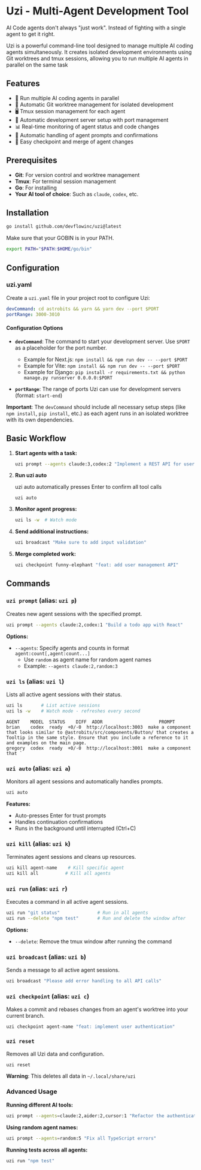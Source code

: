 # Uzi - Multi-Agent Development Tool

AI Code agents don't always "just work". Instead of fighting with a single agent to get it right.

Uzi is a powerful command-line tool designed to manage multiple AI coding agents simultaneously. It creates isolated development environments using Git worktrees and tmux sessions, allowing you to run multiple AI agents in parallel on the same task

## Features

- 🤖 Run multiple AI coding agents in parallel
- 🌳 Automatic Git worktree management for isolated development
- 🖥️ Tmux session management for each agent
- 🚀 Automatic development server setup with port management
- 📊 Real-time monitoring of agent status and code changes
- 🔄 Automatic handling of agent prompts and confirmations
- 🎯 Easy checkpoint and merge of agent changes

## Prerequisites

- **Git**: For version control and worktree management
- **Tmux**: For terminal session management
- **Go**: For installing
- **Your AI tool of choice**: Such as `claude`, `codex`, etc.

## Installation

```bash
go install github.com/devflowinc/uzi@latest
```

Make sure that your GOBIN is in your PATH.

```sh
export PATH="$PATH:$HOME/go/bin"
```

## Configuration

### uzi.yaml

Create a `uzi.yaml` file in your project root to configure Uzi:

```yaml
devCommand: cd astrobits && yarn && yarn dev --port $PORT
portRange: 3000-3010
```

#### Configuration Options

- **`devCommand`**: The command to start your development server. Use `$PORT` as a placeholder for the port number.
  - Example for Next.js: `npm install && npm run dev -- --port $PORT`
  - Example for Vite: `npm install && npm run dev -- --port $PORT`
  - Example for Django: `pip install -r requirements.txt && python manage.py runserver 0.0.0.0:$PORT`
  
- **`portRange`**: The range of ports Uzi can use for development servers (format: `start-end`)

**Important**: The `devCommand` should include all necessary setup steps (like `npm install`, `pip install`, etc.) as each agent runs in an isolated worktree with its own dependencies.

## Basic Workflow

1. **Start agents with a task:**
   ```bash
   uzi prompt --agents claude:3,codex:2 "Implement a REST API for user management with authentication"
   ```

2. **Run uzi auto**

    uzi auto automatically presses Enter to confirm all tool calls

    ```
    uzi auto
    ```

3. **Monitor agent progress:**
   ```bash
   uzi ls -w  # Watch mode
   ```

4. **Send additional instructions:**
   ```bash
   uzi broadcast "Make sure to add input validation"
   ```

5. **Merge completed work:**
   ```bash
   uzi checkpoint funny-elephant "feat: add user management API"
   ```

## Commands

### `uzi prompt` (alias: `uzi p`)

Creates new agent sessions with the specified prompt.

```bash
uzi prompt --agents claude:2,codex:1 "Build a todo app with React"
```

**Options:**
- `--agents`: Specify agents and counts in format `agent:count[,agent:count...]`
  - Use `random` as agent name for random agent names
  - Example: `--agents claude:2,random:3`

### `uzi ls` (alias: `uzi l`)

Lists all active agent sessions with their status.

```bash
uzi ls       # List active sessions
uzi ls -w    # Watch mode - refreshes every second
```

```
AGENT    MODEL  STATUS    DIFF  ADDR                     PROMPT
brian    codex  ready  +0/-0  http://localhost:3003  make a component that looks similar to @astrobits/src/components/Button/ that creates a Tooltip in the same style. Ensure that you include a reference to it and examples on the main page.
gregory  codex  ready  +0/-0  http://localhost:3001  make a component that `
```

### `uzi auto` (alias: `uzi a`)

Monitors all agent sessions and automatically handles prompts.

```bash
uzi auto
```

**Features:**
- Auto-presses Enter for trust prompts
- Handles continuation confirmations
- Runs in the background until interrupted (Ctrl+C)

### `uzi kill` (alias: `uzi k`)

Terminates agent sessions and cleans up resources.

```bash
uzi kill agent-name    # Kill specific agent
uzi kill all          # Kill all agents
```

### `uzi run` (alias: `uzi r`)

Executes a command in all active agent sessions.

```bash
uzi run "git status"              # Run in all agents
uzi run --delete "npm test"       # Run and delete the window after
```

**Options:**
- `--delete`: Remove the tmux window after running the command

### `uzi broadcast` (alias: `uzi b`)

Sends a message to all active agent sessions.

```bash
uzi broadcast "Please add error handling to all API calls"
```

### `uzi checkpoint` (alias: `uzi c`)

Makes a commit and rebases changes from an agent's worktree into your current branch.

```bash
uzi checkpoint agent-name "feat: implement user authentication"
```

### `uzi reset`

Removes all Uzi data and configuration.

```bash
uzi reset
```

**Warning**: This deletes all data in `~/.local/share/uzi`


### Advanced Usage

**Running different AI tools:**
```bash
uzi prompt --agents=claude:2,aider:2,cursor:1 "Refactor the authentication system"
```

**Using random agent names:**
```bash
uzi prompt --agents=random:5 "Fix all TypeScript errors"
```

**Running tests across all agents:**
```bash
uzi run "npm test"
```
